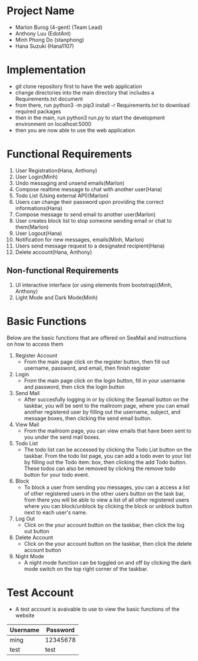 # Project Name
- Marlon Burog (4-gent) (Team Lead)
- Anthony Luu (EdotAnt)
- Minh Phong Do (stanphong)
- Hana Suzuki (Hana1107)

# Implementation
* git clone repository first to have the web application
* change directories into the main directory that includes a Requirements.txt document
* from there, run python3 -m pip3 install -r Requirements.txt to download required packages
* then in the main, run python3 run.py to start the development environment on localhost:5000
* then you are now able to use the web application

# Functional Requirements
1. User Registration(Hana, Anthony)
2. User Login(Minh)
3. Undo messaging and unsend emails(Marlon)
4. Compose realtime message to chat with another user(Hana)
5. Todo List (Using external API)(Marlon)
6. Users can change their password upon providing the correct informations(Hana)
7. Compose message to send email to another user(Marlon)
8. User creates block list to stop someone sending email or chat to them(Marlon)
9. User Logout(Hana)
10. Notification for new messages, emails(Minh, Marlon)
11. Users send message request to a designated recipient(Hana)
12. Delete account(Hana, Anthony)

## Non-functional Requirements
1. UI interactive interface (or using elements from bootstrap)(Minh, Anthony)
2. Light Mode and Dark Mode(Minh)

# Basic Functions
Below are the basic functions that are offered on SeaMail and instructions on how to access them
1. Register Account
	- From the main page click on the register button, then fill out username, password, and email, then finish register
2. Login
	- From the main page click on the login button, fill in your username and password, then click the login button
3. Send Mail
	- After succesfully logging in or by clicking the Seamail button on the taskbar, you will be sent to the mailroom page, where you can email another registered user by filling out the username, subject, and message boxes, then clicking the send email button.
4. View Mail
	- From the mailroom page, you can view emails that have been sent to you under the send mail boxes.
5. Todo List
	- The todo list can be accessed by clicking the Todo List button on the taskbar. From the todo list page, you can add a todo even to your list by filling out the Todo item: box, then clicking the add Todo button. These todos can also be removed by clicking the remove todo button for your todo event.
6. Block 
	- To block a user from sending you messages, you can a access a list of other registered users in the other users button on the task bar, from there you will be able to view a list of all other registered users where you can block/unblock by clicking the block or unblock button next to each user's name.
7. Log Out
	- Click on the your account button on the taskbar, then click the log out button
8. Delete Account
	- Click on the your account button on the taskbar, then click the delete account button
9. Night Mode 
	- A night mode function can be toggled on and off by clicking the dark mode switch on the top right corner of the taskbar. 

# Test Account
- A test account is avaivable to use to view the basic functions of the website

| Username  	| Password 	|
| ------------- | ------------- |
| ming  	| 12345678  	|
| test  	| test  	|

